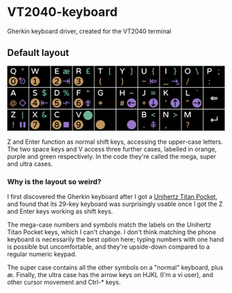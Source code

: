# VT2040-keyboard
Gherkin keyboard driver, created for the VT2040 terminal

## Default layout

![Default layout](layout.png)

Z and Enter function as normal shift keys, accessing the upper-case letters. The two space keys and V access three further cases, labelled in orange, purple and green respectively. In the code they're called the mega, super and ultra cases.

### Why is the layout so weird?

I first discovered the Gherkin keyboard after I got a [Unihertz Titan Pocket](https://www.unihertz.com/products/titan-pocket), and found that its 29-key keyboard was surprisingly usable once I got the Z and Enter keys working as shift keys.

The mega-case numbers and symbols match the labels on the Unihertz Titan Pocket keys, which I can't change. I don't think matching the phone keyboard is necessarily the best option here; typing numbers with one hand is possible but uncomfortable, and they're upside-down compared to a regular numeric keypad.

The super case contains all the other symbols on a "normal" keyboard, plus æ. Finally, the ultra case has the arrow keys on HJKL (I'm a vi user), and other cursor movement and Ctrl-* keys.
